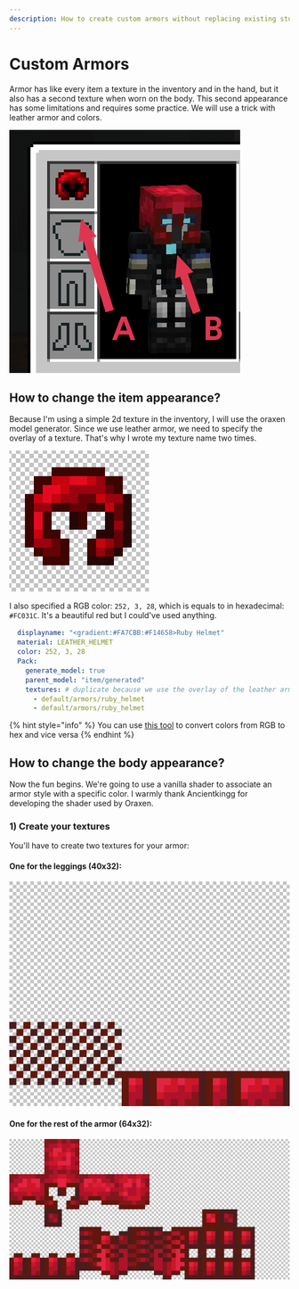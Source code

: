 ```yaml
---
description: How to create custom armors without replacing existing stuff?
---
```


# Custom Armors

Armor has like every item a texture in the inventory and in the hand, but it also has a second texture when worn on the body. This second appearance has some limitations and requires some practice. We will use a trick with leather armor and colors.

![A: item appearance    B: body appearance](../.gitbook/assets/stuff.png)

## How to change the item appearance?

Because I'm using a simple 2d texture in the inventory, I will use the oraxen model generator. Since we use leather armor, we need to specify the overlay of a texture. That's why I wrote my texture name two times.

![~/pack/textures/default/armors/ruby\_helmet.png](../.gitbook/assets/helmet.png)

I also specified a RGB color: `252, 3, 28`, which is equals to in hexadecimal: `#FC031C`. It's a beautiful red but I could've used anything. 

```yaml
  displayname: "<gradient:#FA7CBB:#F14658>Ruby Helmet"
  material: LEATHER_HELMET
  color: 252, 3, 28
  Pack:
    generate_model: true
    parent_model: "item/generated"
    textures: # duplicate because we use the overlay of the leather armor
      - default/armors/ruby_helmet
      - default/armors/ruby_helmet
```

{% hint style="info" %}
You can use [this tool](https://www.rapidtables.com/convert/color/index.html) to convert colors from RGB to hex and vice versa
{% endhint %}

## How to change the body appearance?

Now the fun begins. We're going to use a vanilla shader to associate an armor style with a specific color. I warmly thank Ancientkingg for developing the shader used by Oraxen.

### 1\) Create your textures

You'll have to create two textures for your armor:

#### One for the leggings \(40x32\):

![](../.gitbook/assets/leggings.png)

#### **One for the rest of the armor \(64x32\):**

![](../.gitbook/assets/armor.png)



